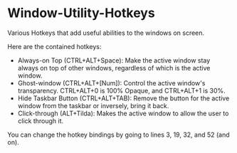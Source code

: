 # Window-Utility-Hotkeys
Various Hotkeys that add useful abilities to the windows on screen.

Here are the contained hotkeys:
- Always-on Top (CTRL+ALT+Space):
    Make the active window stay always on top of other windows, regardless of which is the active window.
- Ghost-window (CTRL+ALT+[Num]):
    Control the active window's transparency. CTRL+ALT+0 is 100% Opaque, and CTRL+ALT+1 is 30%.
- Hide Taskbar Button (CTRL+ALT+TAB):
    Remove the button for the active window from the taskbar or inversely,
    bring it back.
- Click-through (ALT+Tilda):
    Makes the active window to allow the user to click through it.

You can change the hotkey bindings by going to lines 3, 19, 32, and 52 (and on).
